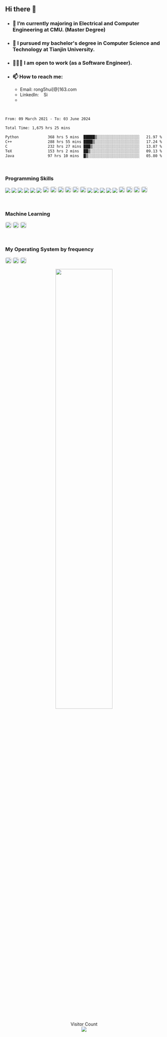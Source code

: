 <!--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-->

<!--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-->
## Hi there 👋

- ### 🌱 I’m currently majoring in Electrical and Computer Engineering at CMU. (Master Degree)  
- ### 🏫 I pursued my bachelor's degree in Computer Science and Technology at Tianjin University.
- ### 👨🏻‍💻 I am open to work (as a Software Engineer).
- ### 📫 How to reach me:
  - Email: rong5hui[@]163.com
  - LinkedIn: &nbsp;&nbsp; <a href="https://www.linkedin.com/in/siqiguo047"><img src="https://raw.githubusercontent.com/yushi1007/yushi1007/main/images/linkedin.svg" alt="Siqi(Edward) Guo | LinkedIn" width="14px"/></a>
  - 

<br>


<!--
**Guo-lab/Guo-lab** is a ✨ _special_ ✨ repository because its `README.md` (this file) appears on your GitHub profile.

Template: https://github.com/anuraghazra/github-readme-stats
![Top Langs](https://github-readme-stats.vercel.app/api/top-langs/?username=gsq&hide=javascript,html,python,Typescript,CSS&langs_count=8)
![Guo-lab’s github stats](https://github-readme-stats.vercel.app/api?username=Guo-lab)

Template: https://yushi95.medium.com/how-to-create-a-beautiful-readme-for-your-github-profile-36957caa711c#:~:text=In%20order%20to%20show%20the%20content%20in%20your,you%20with%20the%20option%20to%20edit%20the%20file.

Template: https://dev.to/envoy_/150-badges-for-github-pnk
![9](https://img.shields.io/badge/React-20232A?style=for-the-badge&logo=react&logoColor=61DAFB)

Template: https://github.com/Ileriayo/markdown-badges

Template: https://github.com/sagar-viradiya/sagar-viradiya/edit/master/README.md

Template: https://github.com/athul/waka-readme

Template: https://github.com/natemoo-re/natemoo-re/blob/master/spotify-setup-guide.md


Here are some ideas to get you started:

- 🔭 I’m currently working on ...
- 🌱 I’m currently learning ...
- 👯 I’m looking to collaborate on ...
- 🤔 I’m looking for help with ...
- 💬 Ask me about ...
- 📫 How to reach me: ...
- 😄 Pronouns: ...
- ⚡ Fun fact: ...
-->



<!--START_SECTION:waka-->

```txt
From: 09 March 2021 - To: 03 June 2024

Total Time: 1,675 hrs 25 mins

Python             368 hrs 5 mins  █████▒░░░░░░░░░░░░░░░░░░░   21.97 %
C++                288 hrs 55 mins ████▒░░░░░░░░░░░░░░░░░░░░   17.24 %
C                  232 hrs 27 mins ███▒░░░░░░░░░░░░░░░░░░░░░   13.87 %
TeX                153 hrs 2 mins  ██▒░░░░░░░░░░░░░░░░░░░░░░   09.13 %
Java               97 hrs 10 mins  █▒░░░░░░░░░░░░░░░░░░░░░░░   05.80 %
```

<!--END_SECTION:waka-->



<br>

### Programming Skills 

![](https://img.shields.io/badge/Code-JavaScript-informational?style=flat&logo=JavaScript&color=F7DF1E)
![](https://img.shields.io/badge/Code-HTML5-informational?style=flat&logo=HTML5&color=E34F26)
![](https://img.shields.io/badge/Code-PostgreSQL-informational?style=flat&logo=PostgreSQL&color=336791)
![](https://img.shields.io/badge/Code-SQLite-informational?style=flat&logo=SQLite&color=003B57)
![](https://img.shields.io/badge/Code-Rust-informational?style=flat&logo=rust&color=DDA0DD)
![](https://img.shields.io/badge/Code-MATLAB-informational?style=flat&color=F7AF1E)
<img src="https://img.shields.io/badge/C%23-239120?style=for-the-badge&logo=c-sharp&logoColor=white" alt="C#" title="C#" style="height:20px; border-radius: 0.3125em;"  />
<img src="https://img.shields.io/badge/python-3670A0?style=for-the-badge&logo=python&logoColor=ffdd54" style="height:20px; border-radius: 0.3125em;"  />
<img src="https://img.shields.io/badge/Go-00ADD8?style=for-the-badge&logo=go&logoColor=white" alt="GO" title="Golang" style="height:20px; border-radius: 0.3125em;"  />
<img src="https://img.shields.io/badge/C%2B%2B-00599C?style=for-the-badge&logo=c%2B%2B&logoColor=white" alt="C++" title="C++" style="height:20px; border-radius: 0.3125em;"  />
<img src="https://img.shields.io/badge/shell_script-%23121011.svg?style=for-the-badge&logo=gnu-bash&logoColor=white" alt="MD" title="markdown" style="height:20px; border-radius: 0.3125em;"  />
<img src="https://img.shields.io/badge/Markdown-000000?style=for-the-badge&logo=markdown&logoColor=white" alt="MD" title="markdown" style="height:20px; border-radius: 0.3125em;"  /> ![](https://img.shields.io/badge/Code-React-informational?style=flat&logo=react&color=61DAFB)
![](https://img.shields.io/badge/Tools-Flask-informational?style=flat&logo=flask&color=00008B)
![](https://img.shields.io/badge/Tools-NPM-informational?style=flat&logo=NPM&color=CB3837)
![](https://img.shields.io/badge/Tools-Git-informational?style=flat&logo=Git&color=F05032)
![](https://img.shields.io/badge/Tools-GitHub-informational?style=flat&logo=GitHub&color=181717)
<img src="https://img.shields.io/badge/apache-%23D42029.svg?style=for-the-badge&logo=apache&logoColor=white" style="height:20px; border-radius: 0.3125em;"  />
<img src="https://img.shields.io/badge/MongoDB-4EA94B?style=for-the-badge&logo=mongodb&logoColor=white" alt="Mongo" title="Mongo" style="height:20px; border-radius: 0.3125em;"  />
<img src="https://img.shields.io/badge/Microsoft-666666?style=for-the-badge&logo=microsoft&logoColor=white" alt="Microsoft" title="Microsoft" style="height:20px; border-radius: 0.3125em;"  />
<img src="https://img.shields.io/badge/Notion-%23000000.svg?style=for-the-badge&logo=notion&logoColor=white" alt="Microsoft" title="Microsoft" style="height:20px; border-radius: 0.3125em;"  />

<br>

### Machine Learning

<img src="https://img.shields.io/badge/numpy-%23013243.svg?style=for-the-badge&logo=numpy&logoColor=white" style="height:20px; border-radius: 0.3125em;"  /> <img src="https://img.shields.io/badge/TensorFlow-%23FF6F00.svg?style=for-the-badge&logo=TensorFlow&logoColor=white" style="height:20px; border-radius: 0.3125em;"  /> <img src="https://img.shields.io/badge/PyTorch-%23EE4C2C.svg?style=for-the-badge&logo=PyTorch&logoColor=white" style="height:20px; border-radius: 0.3125em;"  />

<br>

### My Operating System by frequency <pr>

<img src="https://img.shields.io/badge/mac%20os-000000?style=for-the-badge&logo=macos&logoColor=F0F0F0" style="height:20px; border-radius: 0.3125em;"  /> <img src="https://img.shields.io/badge/Ubuntu-E95420?style=for-the-badge&logo=ubuntu&logoColor=white" style="height:20px; border-radius: 0.3125em;"  /> <img src="https://img.shields.io/badge/Windows-0078D6?style=for-the-badge&logo=windows&logoColor=white" style="height:20px; border-radius: 0.3125em;"  />


<!--[![image](https://wakatime.com/share/@Alpha_Young/4041b88d-87ec-4dce-865c-ffdab23b142d.png)](https://wakatime.com/)-->
<p align="center">
    <img src="https://wakatime.com/share/@Edward47Guo/9b4a7376-967c-4f01-af14-50727a4b3203.svg" width="60%" align="center">
</p>
<!--Color (172,172,255) #ACACFF-->
<br>
<!--Code Time Bar-->
<!--[![CodeTime badge](https://img.shields.io/endpoint?style=&color=blue&url=https%3A%2F%2Fapi.codetime.dev%2Fshield%3Fid%3D16774%26project%3D%26in%3D2592000000)](https://codetime.dev)-->
<br>
<p align="center"> 
  Visitor Count<br>
  <img src="https://profile-counter.glitch.me/Guo-lab/count.svg" />
</p>
<!--pr-->

<br>

<!--p align="center">  
  <div align="center">
  
       KEEP MOVING ON COMPUTER SCIENCE
       \         STUDY  PATH       /
       \                       /
              ]                     [    ,'|
              ]                     [   /  |
              ]___               ___[ ,'   |
              ]  ]\             /[  [ |:   |
              ]  ]  ]         [  [  [ |:   |
              ]  ]  ]__     __[  [  [ |:   |
              ]  ]  ] ]\ _ /[ [  [  [ |:   |
              ]  ]  ] ] (#) [ [  [  [ :===='
       ]  ]  ]_].nHn.[_[  [  [
       ]  ]  ]  HHHHH. [  [  [
       ]  ] /   `HH("N  \ [  [
       ]__]/     HHH  "  \[__[
       ]         N/"         [
       ]         N H         [
        /          N            \
       /           q,            \
  </div>
</p-->



<br>
<!--div>
<iframe frameborder="no" volume="0.1" border="0" marginwidth="0" marginheight="0" width=298 height=52 src="https://music.163.com/outchain/player?type=2&id=32337953&auto=0&height=32&"></iframe>
</div-->
